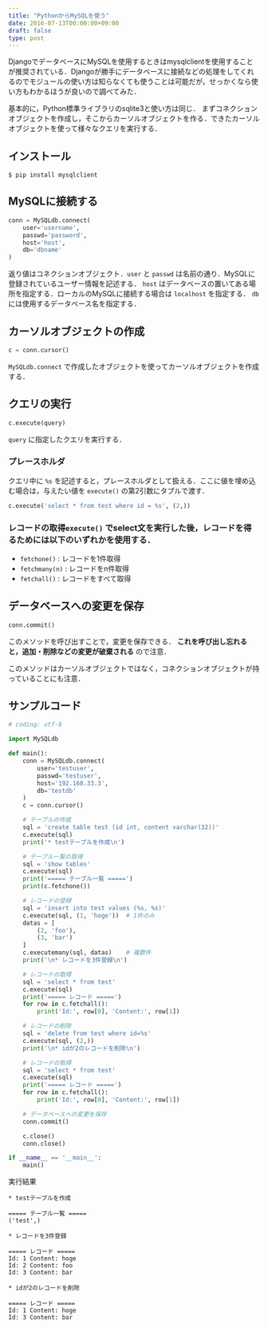 ```yaml
---
title: "PythonからMySQLを使う"
date: 2016-07-13T00:00:00+09:00
draft: false
type: post
---
```


DjangoでデータベースにMySQLを使用するときはmysqlclientを使用することが推奨されている．Djangoが勝手にデータベースに接続などの処理をしてくれるのでモジュールの使い方は知らなくても使うことは可能だが，せっかくなら使い方もわかるほうが良いので調べてみた．

基本的に，Python標準ライブラリのsqlite3と使い方は同じ．
まずコネクションオブジェクトを作成し，そこからカーソルオブジェクトを作る．できたカーソルオブジェクトを使って様々なクエリを実行する．

## インストール

```
$ pip install mysqlclient
```

## MySQLに接続する

```python
conn = MySQLdb.connect(
    user='username',
    passwd='password',
    host='host',
    db='dbname'
)
```

返り値はコネクションオブジェクト．`user` と `passwd` は名前の通り．MySQLに登録されているユーザー情報を記述する． `host` はデータベースの置いてある場所を指定する．ローカルのMySQLに接続する場合は `localhost` を指定する． `db` には使用するデータベース名を指定する．

## カーソルオブジェクトの作成

```python
c = conn.cursor()
```

`MySQLdb.connect` で作成したオブジェクトを使ってカーソルオブジェクトを作成する．

## クエリの実行

```python
c.execute(query)
```

`query` に指定したクエリを実行する．

### プレースホルダ
クエリ中に `%s` を記述すると，プレースホルダとして扱える．ここに値を埋め込む場合は，与えたい値を `execute()` の第2引数にタプルで渡す．

```python
c.execute('select * from test where id = %s', (2,))
```

### レコードの取得`execute()` でselect文を実行した後，レコードを得るためには以下のいずれかを使用する．

* `fetchone()` : レコードを1件取得
* `fetchmany(n)` : レコードをn件取得
* `fetchall()` : レコードをすべて取得

## データベースへの変更を保存

```python
conn.commit()
```

このメソッドを呼び出すことで，変更を保存できる． **これを呼び出し忘れると，追加・削除などの変更が破棄される** ので注意．

このメソッドはカーソルオブジェクトではなく，コネクションオブジェクトが持っていることにも注意．

## サンプルコード

```python
# coding: utf-8

import MySQLdb

def main():
    conn = MySQLdb.connect(
        user='testuser',
        passwd='testuser',
        host='192.168.33.3',
        db='testdb'
    )
    c = conn.cursor()

    # テーブルの作成
    sql = 'create table test (id int, content varchar(32))'
    c.execute(sql)
    print('* testテーブルを作成\n')

    # テーブル一覧の取得
    sql = 'show tables'
    c.execute(sql)
    print('===== テーブル一覧 =====')
    print(c.fetchone())

    # レコードの登録
    sql = 'insert into test values (%s, %s)'
    c.execute(sql, (1, 'hoge'))  # 1件のみ
    datas = [
        (2, 'foo'),
        (3, 'bar')
    ]
    c.executemany(sql, datas)    # 複数件
    print('\n* レコードを3件登録\n')

    # レコードの取得
    sql = 'select * from test'
    c.execute(sql)
    print('===== レコード =====')
    for row in c.fetchall():
        print('Id:', row[0], 'Content:', row[1])

    # レコードの削除
    sql = 'delete from test where id=%s'
    c.execute(sql, (2,))
    print('\n* idが2のレコードを削除\n')

    # レコードの取得
    sql = 'select * from test'
    c.execute(sql)
    print('===== レコード =====')
    for row in c.fetchall():
        print('Id:', row[0], 'Content:', row[1])

    # データベースへの変更を保存
    conn.commit()

    c.close()
    conn.close()

if __name__ == '__main__':
    main()
```

実行結果

```
* testテーブルを作成

===== テーブル一覧 =====
('test',)

* レコードを3件登録

===== レコード =====
Id: 1 Content: hoge
Id: 2 Content: foo
Id: 3 Content: bar

* idが2のレコードを削除

===== レコード =====
Id: 1 Content: hoge
Id: 3 Content: bar
```
